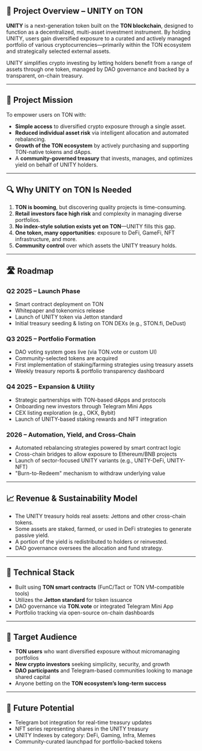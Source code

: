 
## 🧠 **Project Overview – UNITY on TON**

**UNITY** is a next-generation token built on the **TON blockchain**, designed to function as a decentralized, multi-asset investment instrument. By holding UNITY, users gain diversified exposure to a curated and actively managed portfolio of various cryptocurrencies—primarily within the TON ecosystem and strategically selected external assets.

UNITY simplifies crypto investing by letting holders benefit from a range of assets through one token, managed by DAO governance and backed by a transparent, on-chain treasury.

---

## 🎯 **Project Mission**

To empower users on TON with:

- **Simple access** to diversified crypto exposure through a single asset.
- **Reduced individual asset risk** via intelligent allocation and automated rebalancing.
- **Growth of the TON ecosystem** by actively purchasing and supporting TON-native tokens and dApps.
- A **community-governed treasury** that invests, manages, and optimizes yield on behalf of UNITY holders.

---

## 🔍 **Why UNITY on TON Is Needed**

1. **TON is booming**, but discovering quality projects is time-consuming.
2. **Retail investors face high risk** and complexity in managing diverse portfolios.
3. **No index-style solution exists yet on TON**—UNITY fills this gap.
4. **One token, many opportunities**: exposure to DeFi, GameFi, NFT infrastructure, and more.
5. **Community control** over which assets the UNITY treasury holds.

---

## 🛣️ **Roadmap**

### **Q2 2025 – Launch Phase**
- Smart contract deployment on TON
- Whitepaper and tokenomics release
- Launch of UNITY token via Jetton standard
- Initial treasury seeding & listing on TON DEXs (e.g., STON.fi, DeDust)

### **Q3 2025 – Portfolio Formation**
- DAO voting system goes live (via TON.vote or custom UI)
- Community-selected tokens are acquired
- First implementation of staking/farming strategies using treasury assets
- Weekly treasury reports & portfolio transparency dashboard

### **Q4 2025 – Expansion & Utility**
- Strategic partnerships with TON-based dApps and protocols
- Onboarding new investors through Telegram Mini Apps
- CEX listing exploration (e.g., OKX, Bybit)
- Launch of UNITY-based staking rewards and NFT integration

### **2026 – Automation, Yield, and Cross-Chain**
- Automated rebalancing strategies powered by smart contract logic
- Cross-chain bridges to allow exposure to Ethereum/BNB projects
- Launch of sector-focused UNITY variants (e.g., UNITY-DeFi, UNITY-NFT)
- "Burn-to-Redeem" mechanism to withdraw underlying value

---

## 📈 **Revenue & Sustainability Model**

- The UNITY treasury holds real assets: Jettons and other cross-chain tokens.
- Some assets are staked, farmed, or used in DeFi strategies to generate passive yield.
- A portion of the yield is redistributed to holders or reinvested.
- DAO governance oversees the allocation and fund strategy.

---

## 🔧 **Technical Stack**

- Built using **TON smart contracts** (FunC/Tact or TON VM-compatible tools)
- Utilizes the **Jetton standard** for token issuance
- DAO governance via **TON.vote** or integrated Telegram Mini App
- Portfolio tracking via open-source on-chain dashboards

---

## 👥 **Target Audience**

- **TON users** who want diversified exposure without micromanaging portfolios
- **New crypto investors** seeking simplicity, security, and growth
- **DAO participants** and Telegram-based communities looking to manage shared capital
- Anyone betting on the **TON ecosystem’s long-term success**

---

## 🧩 **Future Potential**

- Telegram bot integration for real-time treasury updates
- NFT series representing shares in the UNITY treasury
- UNITY Indexes by category: DeFi, Gaming, Infra, Memes
- Community-curated launchpad for portfolio-backed tokens
